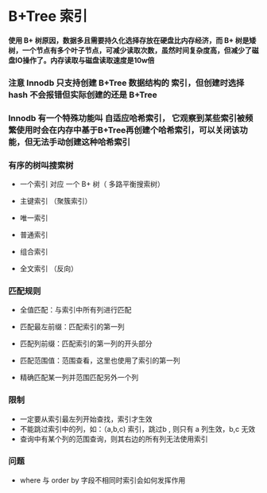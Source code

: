 # B+Tree 索引

#### 使用 B+ 树原因，数据多且需要持久化选择存放在硬盘比内存经济，而 B+ 树是矮树，一个节点有多个叶子节点，可减少读取次数，虽然时间复杂度高，但减少了磁盘IO操作了。内存读取与磁盘读取速度是10w倍

### 注意 Innodb 只支持创建 B+Tree 数据结构的 索引，但创建时选择 hash 不会报错但实际创建的还是 B+Tree

### Innodb 有一个特殊功能叫 自适应哈希索引， 它观察到某些索引被频繁使用时会在内存中基于B+Tree再创建个哈希索引，可以关闭该功能，但无法手动创建这种哈希索引



### 有序的树叫搜索树

- 一个索引 对应 一个 B+ 树（ 多路平衡搜索树）

- 主键索引 （聚簇索引）

- 唯一索引

- 普通索引

- 组合索引

- 全文索引 （反向）



### 匹配规则

- 全值匹配：与索引中所有列进行匹配

- 匹配最左前缀：匹配索引的第一列

- 匹配列前缀：匹配索引的第一列的开头部分

- 匹配范围值：范围查看，这里也使用了索引的第一列
- 精确匹配某一列并范围匹配另外一个列

### 限制

- 一定要从索引最左列开始查找，索引才生效
- 不能跳过索引中的列，如：（a,b,c) 索引，跳过b , 则只有 a 列生效，b,c 无效
- 查询中有某个列的范围查询，则其右边的所有列无法使用索引

### 问题

- where 与 order by 字段不相同时索引会如何发挥作用